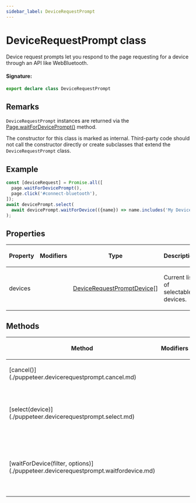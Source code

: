```yaml
---
sidebar_label: DeviceRequestPrompt
---
```


# DeviceRequestPrompt class

Device request prompts let you respond to the page requesting for a device through an API like WebBluetooth.

#### Signature:

```typescript
export declare class DeviceRequestPrompt
```

## Remarks

`DeviceRequestPrompt` instances are returned via the [Page.waitForDevicePrompt()](./puppeteer.page.waitfordeviceprompt.md) method.

The constructor for this class is marked as internal. Third-party code should not call the constructor directly or create subclasses that extend the `DeviceRequestPrompt` class.

## Example

```ts
const [deviceRequest] = Promise.all([
  page.waitForDevicePrompt(),
  page.click('#connect-bluetooth'),
]);
await devicePrompt.select(
  await devicePrompt.waitForDevice(({name}) => name.includes('My Device'))
);
```

## Properties

<table><thead><tr><th>

Property

</th><th>

Modifiers

</th><th>

Type

</th><th>

Description

</th></tr></thead>
<tbody><tr><td>

<p id="devices">devices</p>

</td><td>

</td><td>

[DeviceRequestPromptDevice](./puppeteer.devicerequestpromptdevice.md)\[\]

</td><td>

Current list of selectable devices.

</td></tr>
</tbody></table>

## Methods

<table><thead><tr><th>

Method

</th><th>

Modifiers

</th><th>

Description

</th></tr></thead>
<tbody><tr><td>

<p id="cancel">[cancel()](./puppeteer.devicerequestprompt.cancel.md)</p>

</td><td>

</td><td>

Cancel the prompt.

</td></tr>
<tr><td>

<p id="select">[select(device)](./puppeteer.devicerequestprompt.select.md)</p>

</td><td>

</td><td>

Select a device in the prompt's list.

</td></tr>
<tr><td>

<p id="waitfordevice">[waitForDevice(filter, options)](./puppeteer.devicerequestprompt.waitfordevice.md)</p>

</td><td>

</td><td>

Resolve to the first device in the prompt matching a filter.

</td></tr>
</tbody></table>
